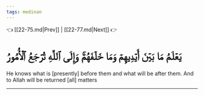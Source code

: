 ```yaml
---
tags: medinan
---
```


👈 [[22-75.md|Prev]] | [[22-77.md|Next]] 👉

# يَعۡلَمُ مَا بَيۡنَ أَيۡدِيهِمۡ وَمَا خَلۡفَهُمۡۚ وَإِلَى ٱللَّهِ تُرۡجَعُ ٱلۡأُمُورُ

He knows what is [presently] before them and what will be after them. And to Allah will be returned [all] matters

---

